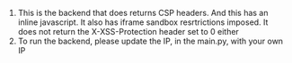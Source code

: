 1. This is the backend that does returns CSP headers. And this has an inline javascript. It also has iframe sandbox resrtrictions imposed. It does not return the X-XSS-Protection header set to 0 either
2. To run the backend, please update the IP, in the main.py,  with your own IP
